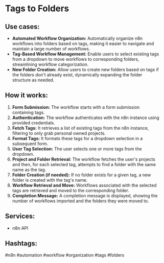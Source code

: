 # Tags to Folders

## Use cases:

- **Automated Workflow Organization:** Automatically organize n8n workflows into folders based on tags, making it easier to navigate and maintain a large number of workflows.
- **Tag-Based Workflow Management:** Enable users to select existing tags from a dropdown to move workflows to corresponding folders, streamlining workflow categorization.
- **New Folder Creation:** Allow users to create new folders based on tags if the folders don't already exist, dynamically expanding the folder structure as needed.

## How it works:

1.  **Form Submission:** The workflow starts with a form submission containing tags.
2.  **Authentication:** The workflow authenticates with the n8n instance using provided credentials.
3.  **Fetch Tags:** It retrieves a list of existing tags from the n8n instance, filtering to only grab personal owned projects.
4.  **Format Tags:** It formats these tags for a dropdown selection in a subsequent form.
5.  **User Tag Selection:** The user selects one or more tags from the dropdown.
6.  **Project and Folder Retrieval:** The workflow fetches the user's projects and then, for each selected tag, attempts to find a folder with the same name as the tag.
7.  **Folder Creation (if needed):** If no folder exists for a given tag, a new folder is created with the tag's name.
8.  **Workflow Retrieval and Move:** Workflows associated with the selected tags are retrieved and moved to the corresponding folder.
9.  **Completion Message:** A completion message is displayed, showing the number of workflows imported and the folders they were moved to.

## Services:

-   n8n API

## Hashtags:

#n8n #automation #workflow #organization #tags #folders

